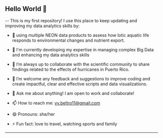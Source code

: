 ## Hello World 👋

-- 
This is my first repository! I use this place to keep updating and improving my data analytics skills by:

* 🔭 using multiple NEON data products to assess how lotic aquatic life responds to environmental changes and nutrient export.
  
* 🌱 I'm currently developing my expertise in managing complex Big Data and enhancing my data analytics skills
* 👯 I’m always up to collaborate with the scientific community to share findings related to the effects of hurricanes in Puerto Rico.
* 🤔 I’m welcome any feedback and suggestions to improve coding and create impactful, clear and effective scripts and data visualizations. 
* 💬 Ask me about anything! I am open to work and collaborate!
* 📫 How to reach me: vv.beltro11@gmail.com
* 😄 Pronouns: she/her
* ⚡ Fun fact: love to travel, watching sports and family
---
